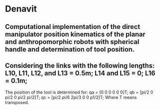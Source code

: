 # Denavit
Computational implementation of the direct manipulator position kinematics of the planar and anthropomorphic robots with spherical handle and determination of tool position.
--------------------------------
Considering the links with the following lengths: 
L10, L11, L12, and L13 = 0.5m; L14 and L15 = 0; L16 = 0.1m;
--------------------------------
The position of the tool is determined for: 
qa = [0 0 0 0 0 0]T; qb = [pi/2 0 pi/2 0 pi/2 pi/2]T; qc = [pi/2 pi/6 2pi/3 0 0 p1/2]T;
Where T means transposed.
